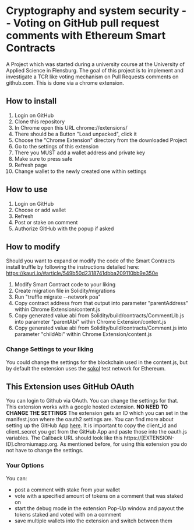 # Cryptography and system security -- Voting on GitHub pull request comments with Ethereum Smart Contracts
A Project which was started during a university course at the University of Applied Science in Flensburg. 
The goal of this project is to implement and investigate a TCR like voting mechanism on Pull Requests comments on github.com.
This is done via a chrome extension.

## How to install
1. Login on GitHub
2. Clone this repository
3. In Chrome open this URL chrome://extensions/
4. There should be a Button "Load unpacked", click it
5. Choose the "Chrome Extension" directory from the downloaded Project
6. Go to the settings of this extension
7. There you MUST add a wallet address and private key
8. Make sure to press safe
9. Refresh page
10. Change wallet to the newly created one within settings

## How to use
1. Login on GitHub
2. Choose or add wallet
3. Refresh
4. Post or stake on comment
5. Authorize GitHub with the popup if asked

## How to modify
Should you want to expand or modify the code of the Smart Contracts install truffle by following the instructions detailed here:
https://kauri.io/#article/549b50d2318741dbba209110bb9e350e

1. Modify Smart Contract code to your liking
2. Create migration file in Solidity/migrations
3. Run "truffle migrate --network poa"
4. Copy contract address from that output into parameter "parentAddress" within Chrome Extension/content.js
5. Copy generated value abi from Solidity/build/contracts/CommentLib.js into parameter "parentAbi" within Chrome Extension/content.js
6. Copy generated value abi from Solidity/build/contracts/Comment.js into parameter "childAbi" within Chrome Extension/content.js

### Change Settings to your liking
You could change the settings for the blockchain used in the content.js, but by default the extension uses the [sokol](https://blockscout.com/poa/sokol/) test network for Ethereum.

## This Extension uses GitHub OAuth
You can login to Github via OAuth. You can change the settings for that. This extension works with a google hosted extension. 
**NO NEED TO CHANGE THE SETTINGS**
The extension gets an ID which you can set in the manifest.json where the oauth2 settings are.
You can find more about setting up the GitHub App [here](https://docs.github.com/en/developers/apps/getting-started-with-apps).
It is important to copy the client_id and client_secret you get from the GitHub App and paste those into the oauth.js variables.
The Callback URL should look like this https://[EXTENSION-ID].chromiumapp.org.
As mentioned before, for using this extension you do not have to change the settings.



### Your Options
You can:
- post a comment with stake from your wallet
- vote with a specified amount of tokens on a comment that was staked on
- start the debug mode in the extension Pop-Up window and payout the tokens staked and voted with on a comment
- save multiple wallets into the extension and switch between them
